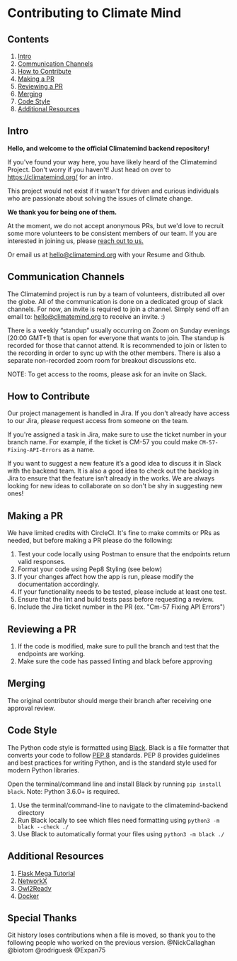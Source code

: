 # Contributing to Climate Mind

## Contents

1. [Intro](contributing.md#intro)
2. [Communication Channels](contributing.md#communication-channels)
3. [How to Contribute](contributing.md#how-to-contribute)
4. [Making a PR](contributing.md#making-a-pr)
5. [Reviewing a PR](contributing.md#reviewing-a-pr)
6. [Merging](contributing.md#merging)
7. [Code Style](contributing.md#code-style)
8. [Additional Resources](contributing.md#additional-resources)

## Intro

**Hello, and welcome to the official Climatemind backend repository!**

If you've found your way here, you have likely heard of the Climatemind Project. Don't worry if you haven't! Just head on over to https://climatemind.org/ for an intro.

This project would not exist if it wasn't for driven and curious individuals who are passionate about solving the issues of climate change.

**We thank you for being one of them.**

At the moment, we do not accept anonymous PRs, but we'd love to recruit some more volunteers to be consistent members of our team. If you are interested in joining us, please [reach out to us.](https://climatemind.us18.list-manage.com/subscribe?u=a8795c1814f6dfd3ce4561a17\&id=b451cfd1ed)

Or email us at [hello@climatemind.org](../docs/hello@climatemind.org) with your Resume and Github.

## Communication Channels

The Climatemind project is run by a team of volunteers, distributed all over the globe. All of the communication is done on a dedicated group of slack channels. For now, an invite is required to join a channel. Simply send off an email to: hello@climatemind.org to receive an invite. :)

There is a weekly “standup” usually occurring on Zoom on Sunday evenings (20:00 GMT+1) that is open for everyone that wants to join. The standup is recorded for those that cannot attend. It is recommended to join or listen to the recording in order to sync up with the other members. There is also a separate non-recorded zoom room for breakout discussions etc.

NOTE: To get access to the rooms, please ask for an invite on Slack.

## How to Contribute

Our project management is handled in Jira. If you don't already have access to our Jira, please request access from someone on the team.

If you're assigned a task in Jira, make sure to use the ticket number in your branch name. For example, if the ticket is CM-57 you could make `CM-57-Fixing-API-Errors` as a name.

If you want to suggest a new feature it’s a good idea to discuss it in Slack with the backend team. It is also a good idea to check out the backlog in Jira to ensure that the feature isn’t already in the works. We are always looking for new ideas to collaborate on so don't be shy in suggesting new ones!

## Making a PR

We have limited credits with CircleCI. It's fine to make commits or PRs as needed, but before making a PR please do the following:

1. Test your code locally using Postman to ensure that the endpoints return valid responses.
2. Format your code using Pep8 Styling (see below)
3. If your changes affect how the app is run, please modify the documentation accordingly.
4. If your functionality needs to be tested, please include at least one test.
5. Ensure that the lint and build tests pass before requesting a review.
6. Include the Jira ticket number in the PR (ex. "Cm-57 Fixing API Errors")

## Reviewing a PR

1. If the code is modified, make sure to pull the branch and test that the endpoints are working.
2. Make sure the code has passed linting and black before approving

## Merging

The original contributor should merge their branch after receiving one approval review.

## Code Style

The Python code style is formatted using [Black](https://pypi.org/project/black/). Black is a file formatter that converts your code to follow [PEP 8](https://www.python.org/dev/peps/pep-0008/) standards. PEP 8 provides guidelines and best practices for writing Python, and is the standard style used for modern Python libraries.

Open the terminal/command line and install Black by running `pip install black`. Note: Python 3.6.0+ is required.

1. Use the terminal/command-line to navigate to the climatemind-backend directory
2. Run Black locally to see which files need formatting using `python3 -m black --check ./`
3. Use Black to automatically format your files using `python3 -m black ./`

## Additional Resources

1. [Flask Mega Tutorial](https://blog.miguelgrinberg.com/post/the-flask-mega-tutorial-part-i-hello-world)
2. [NetworkX](https://networkx.github.io/)
3. [Owl2Ready](https://pypi.org/project/Owlready2/)
4. [Docker](https://www.docker.com/get-started)

## Special Thanks

Git history loses contributions when a file is moved, so thank you to the following people who worked on the previous version. @NickCallaghan @biotom @rodriguesk @Expan75
